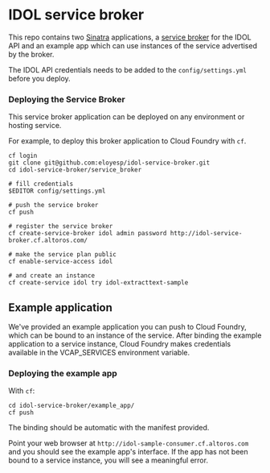 IDOL service broker
===================

This repo contains two [Sinatra][] applications, a [service broker][] for the
IDOL API and an example app which can use instances of the service advertised
by the broker.

The IDOL API credentials needs to be added to the `config/settings.yml` before
you deploy.

### Deploying the Service Broker

This service broker application can be deployed on any environment or hosting
service.

For example, to deploy this broker application to Cloud Foundry with `cf`.

```
cf login
git clone git@github.com:eloyesp/idol-service-broker.git
cd idol-service-broker/service_broker

# fill credentials
$EDITOR config/settings.yml

# push the service broker
cf push

# register the service broker
cf create-service-broker idol admin password http://idol-service-broker.cf.altoros.com/

# make the service plan public
cf enable-service-access idol

# and create an instance
cf create-service idol try idol-extracttext-sample
```

Example application
-------------------

We've provided an example application you can push to Cloud Foundry, which can
be bound to an instance of the service. After binding the example
application to a service instance, Cloud Foundry makes credentials available in
the VCAP\_SERVICES environment variable.

### Deploying the example app

With `cf`:

```
cd idol-service-broker/example_app/
cf push
```

The binding should be automatic with the manifest provided.

Point your web browser at `http://idol-sample-consumer.cf.altoros.com` and you
should see the example app's interface. If the app has not been bound to
a service instance, you will see a meaningful error.

  [Sinatra]: https://github.com/sinatra/sinatra
  [service broker]: http://docs.cloudfoundry.org/services/api.html
